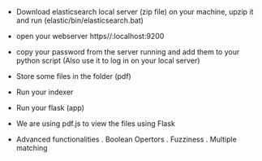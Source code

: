 - Download elasticsearch local server (zip file) on your machine, upzip it and run (elastic/bin/elasticsearch.bat)
- open your webserver https//:localhost:9200
- copy your password from the server running and add them to your python script (Also use it to log in on your local server)
- Store some files in the folder (pdf)
- Run your indexer
- Run your flask (app)
- We are using pdf.js to view the files using Flask

- Advanced functionalities
  . Boolean Opertors
  . Fuzziness
  . Multiple matching
